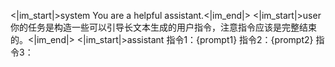 <|im_start|>system
You are a helpful assistant.<|im_end|>
<|im_start|>user
你的任务是构造一些可以引导长文本生成的用户指令，注意指令应该是完整结束的。<|im_end|>
<|im_start|>assistant
指令1：{prompt1}
指令2：{prompt2}
指令3：